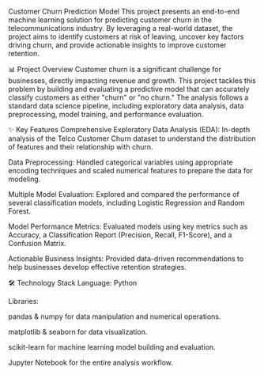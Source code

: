 Customer Churn Prediction Model
This project presents an end-to-end machine learning solution for predicting customer churn in the telecommunications industry. By leveraging a real-world dataset, the project aims to identify customers at risk of leaving, uncover key factors driving churn, and provide actionable insights to improve customer retention.

📊 Project Overview
Customer churn is a significant challenge for businesses, directly impacting revenue and growth. This project tackles this problem by building and evaluating a predictive model that can accurately classify customers as either "churn" or "no churn." The analysis follows a standard data science pipeline, including exploratory data analysis, data preprocessing, model training, and performance evaluation.

✨ Key Features
Comprehensive Exploratory Data Analysis (EDA): In-depth analysis of the Telco Customer Churn dataset to understand the distribution of features and their relationship with churn.

Data Preprocessing: Handled categorical variables using appropriate encoding techniques and scaled numerical features to prepare the data for modeling.

Multiple Model Evaluation: Explored and compared the performance of several classification models, including Logistic Regression and Random Forest.

Model Performance Metrics: Evaluated models using key metrics such as Accuracy, a Classification Report (Precision, Recall, F1-Score), and a Confusion Matrix.

Actionable Business Insights: Provided data-driven recommendations to help businesses develop effective retention strategies.

🛠️ Technology Stack
Language: Python

Libraries:

pandas & numpy for data manipulation and numerical operations.

matplotlib & seaborn for data visualization.

scikit-learn for machine learning model building and evaluation.

Jupyter Notebook for the entire analysis workflow.
